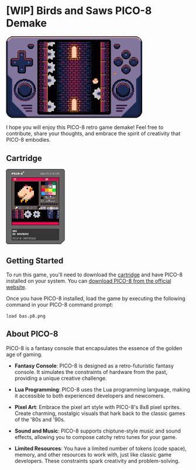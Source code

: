 # [WIP] Birds and Saws PICO-8 Demake

<img src='readme-resources/console_game_composition.gif' width='372'>

I hope you will enjoy this PICO-8 retro game demake! Feel free to contribute, share your thoughts, and embrace the spirit of creativity that PICO-8 embodies.

## Cartridge

![Cartridge](bas.p8.png)

## Getting Started

To run this game, you'll need to download the [cartridge](bas.p8.png) and have PICO-8 installed on your system. You can [download PICO-8 from the official website](https://www.lexaloffle.com/pico-8.php).

Once you have PICO-8 installed, load the game by executing the following command in your PICO-8 command prompt:

```shell
load bas.p8.png
```

## About PICO-8

PICO-8 is a fantasy console that encapsulates the essence of the golden age of gaming.

- **Fantasy Console**: PICO-8 is designed as a retro-futuristic fantasy console. It simulates the constraints of hardware from the past, providing a unique creative challenge.

- **Lua Programming**: PICO-8 uses the Lua programming language, making it accessible to both experienced developers and newcomers.

- **Pixel Art**: Embrace the pixel art style with PICO-8's 8x8 pixel sprites. Create charming, nostalgic visuals that hark back to the classic games of the '80s and '90s.

- **Sound and Music**: PICO-8 supports chiptune-style music and sound effects, allowing you to compose catchy retro tunes for your game.

- **Limited Resources**: You have a limited number of tokens (code space), memory, and other resources to work with, just like classic game developers. These constraints spark creativity and problem-solving.